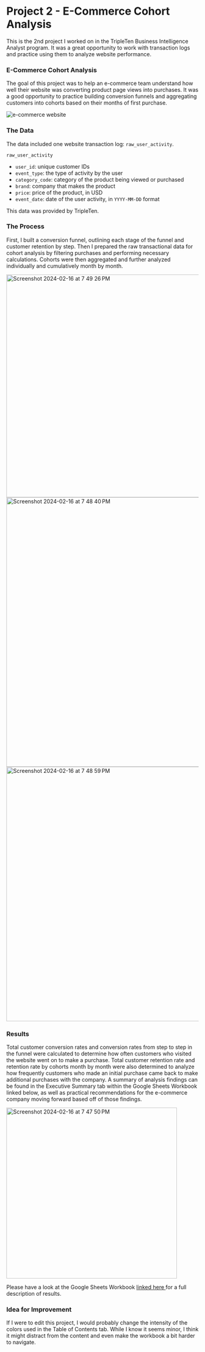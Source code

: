 # Project 2 - E-Commerce Cohort Analysis

This is the 2nd project I worked on in the TripleTen Business Intelligence Analyst program. It was a great opportunity to work with transaction logs and practice using them to analyze website performance.

### E-Commerce Cohort Analysis

The goal of this project was to help an e-commerce team understand how well their website was converting product page views into purchases. It was a good opportunity to practice building conversion funnels and aggregating customers into cohorts based on their months of first purchase.

![e-commerce website](https://github.com/ejdostal/Data_projects_TripleTen/assets/151595335/1b54ddaf-ad88-47f2-ba64-2ae23c5a3d13)

### The Data

The data included one website transaction log: `raw_user_activity`.  
  
`raw_user_activity`
- `user_id`: unique customer IDs
- `event_type`: the type of activity by the user
- `category_code`: category of the product being viewed or purchased
- `brand`: company that makes the product
- `price`: price of the product, in USD
- `event_date`: date of the user activity, in `YYYY-MM-DD` format

This data was provided by TripleTen.

### The Process

First, I built a conversion funnel, outlining each stage of the funnel and customer retention by step. Then I prepared the raw transactional data for cohort analysis by filtering purchases and performing necessary calculations. Cohorts were then aggregated and further analyzed individually and cumulatively month by month.

<img width="583" alt="Screenshot 2024-02-16 at 7 49 26 PM" src="https://github.com/ejdostal/Data_projects_TripleTen/assets/151595335/330ea44d-abe3-407c-9508-0682f31d08d9">

<img width="705" alt="Screenshot 2024-02-16 at 7 48 40 PM" src="https://github.com/ejdostal/Data_projects_TripleTen/assets/151595335/6221ba89-bd7a-42d5-8cb0-1d184fab7b5a">

<img width="666" alt="Screenshot 2024-02-16 at 7 48 59 PM" src="https://github.com/ejdostal/Data_projects_TripleTen/assets/151595335/65ef3b72-0c5b-48b1-ba85-5e99a1f5ab15">


### Results 
Total customer conversion rates and conversion rates from step to step in the funnel were calculated to determine how often customers who visited the website went on to make a purchase. Total customer retention rate and retention rate by cohorts month by month were also determined to analyze how frequently customers who made an initial purchase came back to make additional purchases with the company. A summary of analysis findings can be found in the Executive Summary tab within the Google Sheets Workbook linked below, as well as practical recommendations for the e-commerce company moving forward based off of those findings. 

<img width="447" alt="Screenshot 2024-02-16 at 7 47 50 PM" src="https://github.com/ejdostal/Data_projects_TripleTen/assets/151595335/a9516f2e-d934-4ce6-9edc-764e232ee126">


Please have a look at the Google Sheets Workbook [linked here ](https://docs.google.com/spreadsheets/d/1Zt4jZ3kDbDwjamdXg27JpeNK1POlpxEzIytspTWkBwc/edit?usp=sharing)for a full description of results.

### Idea for Improvement
If I were to edit this project, I would probably change the intensity of the colors used in the Table of Contents tab. While I know it seems minor, I think it might distract from the content and even make the workbook a bit harder to navigate.
